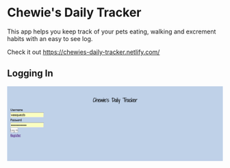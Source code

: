 <h1>Chewie's Daily Tracker</h1>
This app helps you keep track of your pets eating, walking and excrement habits with an easy to see log. 

Check it out 
https://chewies-daily-tracker.netlify.com/

<h2>Logging In</h2>
<img src="/ScreenShots/LoggingIn.png" alt="LoggingIn">